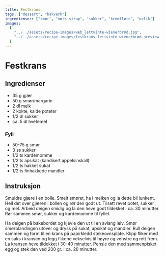 ```yaml
---
title: Festkrans
tags: ["dessert", "bakverk"]
ingredienser: ["smør", "mørk sirup", "sukker", "kremfløte", "nelik"]
images:
  [
    "../../assets/recipe-images/web_lettvinte-wienerbrød.jpg",
    "../../assets/recipe-images/festkrans-lettvinte-wienerbrød-preview.jpg",
  ]
---
```


# Festkrans

## Ingredienser

- 35 g gjær
- 50 g smør/margarin
- 2 dl melk
- 2 kokte, kalde poteter
- 1/2 dl sukker
- ca. 5 dl hvetemel

### Fyll

- 50-75 g smør
- 3 ss sukker
- 1/2 ts kardemomme
- 1/2 ts apsikat (kandisert appelsinskall)
- 1/2 ts hakket sukat
- 1/2 ts finhakkede mandler

## Instruksjon

Smuldre gjære i en bolle. Smelt smøret, ha i melken og la dette bli lunkent. Hell det over gjæren i bollen og rør den godt ut. Tilsett revet potet, sukker og mel. Arbeid deigen smidig og la den heve godt tildekket i ca. 30 minutter. Rør sammen smør, sukker og kardemomme til fyllet.

Ha deigen på bakebordet og kjevle den ut til en avlang leiv. Smør smørblandingen utover og dryss på sukat, apsikat og mandler. Rull deigen sammen og form til en krans på papirkledd stekeovnsplate. Klipp fliker med en saks i kransen og legg flikene vekselvis til høyre og venstre og rett frem. La kransen heve tildekket i 30-40 minutter. Pensle den med sammenpisket egg og stek den ved 200 gr. i ca. 20 minutter.
